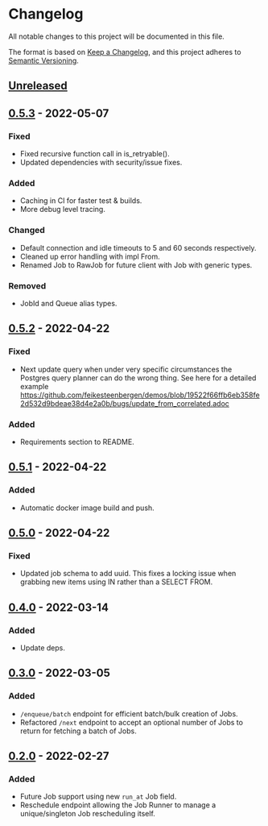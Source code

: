# Changelog
All notable changes to this project will be documented in this file.

The format is based on [Keep a Changelog](https://keepachangelog.com/en/1.0.0/),
and this project adheres to [Semantic Versioning](https://semver.org/spec/v2.0.0.html).

## [Unreleased]

## [0.5.3] - 2022-05-07
### Fixed
- Fixed recursive function call in is_retryable().
- Updated dependencies with security/issue fixes.

### Added
- Caching in CI for faster test & builds.
- More debug level tracing.

### Changed
- Default connection and idle timeouts to 5 and 60 seconds respectively.
- Cleaned up error handling with impl From.
- Renamed Job to RawJob for future client with Job with generic types.

### Removed
- JobId and Queue alias types.

## [0.5.2] - 2022-04-22
### Fixed
- Next update query when under very specific circumstances the Postgres query planner can do the wrong thing. See here for a detailed example https://github.com/feikesteenbergen/demos/blob/19522f66ffb6eb358fe2d532d9bdeae38d4e2a0b/bugs/update_from_correlated.adoc

### Added
- Requirements section to README.

## [0.5.1] - 2022-04-22
### Added
- Automatic docker image build and push.

## [0.5.0] - 2022-04-22
### Fixed
- Updated job schema to add uuid. This fixes a locking issue when grabbing new items using IN rather than a SELECT FROM.

## [0.4.0] - 2022-03-14
### Added
- Update deps.

## [0.3.0] - 2022-03-05
### Added
- `/enqueue/batch` endpoint for efficient batch/bulk creation of Jobs.
- Refactored `/next` endpoint to accept an optional number of Jobs to return for fetching a batch of Jobs.

## [0.2.0] - 2022-02-27
### Added
- Future Job support using new `run_at` Job field.
- Reschedule endpoint allowing the Job Runner to manage a unique/singleton Job rescheduling itself.

[Unreleased]: https://github.com/rust-playground/relay-rs/compare/v0.5.3...HEAD
[0.5.3]: https://github.com/rust-playground/relay-rs/compare/v0.5.2...v0.5.3
[0.5.2]: https://github.com/rust-playground/relay-rs/compare/v0.5.1...v0.5.2
[0.5.1]: https://github.com/rust-playground/relay-rs/compare/v0.5.0...v0.5.1
[0.5.0]: https://github.com/rust-playground/relay-rs/compare/v0.4.0...v0.5.0
[0.4.0]: https://github.com/rust-playground/relay-rs/compare/v0.3.0...v0.4.0
[0.3.0]: https://github.com/rust-playground/relay-rs/compare/55f4ffca5f12ebce195d6b53cf2d2f92c9036614...v0.3.0
[0.2.0]: https://github.com/rust-playground/relay-rs/commit/55f4ffca5f12ebce195d6b53cf2d2f92c9036614
